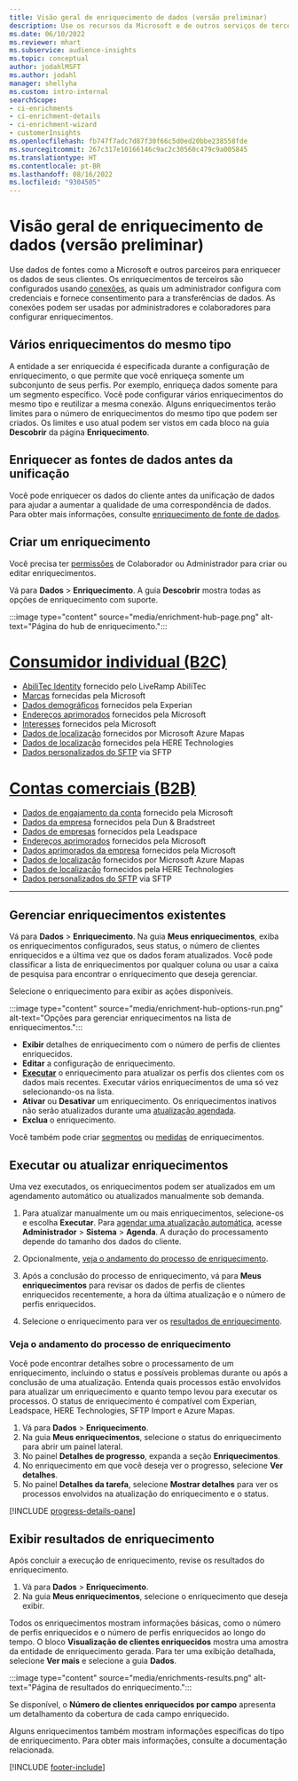 ```yaml
---
title: Visão geral de enriquecimento de dados (versão preliminar)
description: Use os recursos da Microsoft e de outros serviços de terceiros para enriquecer os dados de seus clientes.
ms.date: 06/10/2022
ms.reviewer: mhart
ms.subservice: audience-insights
ms.topic: conceptual
author: jodahlMSFT
ms.author: jodahl
manager: shellyha
ms.custom: intro-internal
searchScope:
- ci-enrichments
- ci-enrichment-details
- ci-enrichment-wizard
- customerInsights
ms.openlocfilehash: fb747f7adc7d87f30f66c5d0ed20bbe238558fde
ms.sourcegitcommit: 267c317e10166146c9ac2c30560c479c9a005845
ms.translationtype: HT
ms.contentlocale: pt-BR
ms.lasthandoff: 08/16/2022
ms.locfileid: "9304505"
---
```

# <a name="data-enrichment-preview-overview"></a>Visão geral de enriquecimento de dados (versão preliminar)

Use dados de fontes como a Microsoft e outros parceiros para enriquecer os dados de seus clientes. Os enriquecimentos de terceiros são configurados usando [conexões](connections.md), as quais um administrador configura com credenciais e fornece consentimento para a transferências de dados. As conexões podem ser usadas por administradores e colaboradores para configurar enriquecimentos.  

## <a name="multiple-enrichments-of-the-same-type"></a>Vários enriquecimentos do mesmo tipo

A entidade a ser enriquecida é especificada durante a configuração de enriquecimento, o que permite que você enriqueça somente um subconjunto de seus perfis. Por exemplo, enriqueça dados somente para um segmento específico. Você pode configurar vários enriquecimentos do mesmo tipo e reutilizar a mesma conexão. Alguns enriquecimentos terão limites para o número de enriquecimentos do mesmo tipo que podem ser criados. Os limites e uso atual podem ser vistos em cada bloco na guia **Descobrir** da página **Enriquecimento**.

## <a name="enrich-data-sources-before-unification"></a>Enriquecer as fontes de dados antes da unificação

Você pode enriquecer os dados do cliente antes da unificação de dados para ajudar a aumentar a qualidade de uma correspondência de dados. Para obter mais informações, consulte [enriquecimento de fonte de dados](data-sources-enrichment.md).

## <a name="create-an-enrichment"></a>Criar um enriquecimento

Você precisa ter [permissões](permissions.md) de Colaborador ou Administrador para criar ou editar enriquecimentos.

Vá para **Dados** > **Enriquecimento**. A guia **Descobrir** mostra todas as opções de enriquecimento com suporte.

:::image type="content" source="media/enrichment-hub-page.png" alt-text="Página do hub de enriquecimento.":::

# <a name="individual-consumers-b-to-c"></a>[Consumidor individual (B2C)](#tab/b2c)

- [AbiliTec Identity](enrichment-liveramp.md) fornecido pelo LiveRamp AbiliTec
- [Marcas](enrichment-microsoft.md) fornecidas pela Microsoft
- [Dados demográficos](enrichment-experian.md) fornecidos pela Experian
- [Endereços aprimorados](enrichment-enhanced-addresses.md) fornecidos pela Microsoft
- [Interesses](enrichment-microsoft.md) fornecidos pela Microsoft
- [Dados de localização](enrichment-azure-maps.md) fornecidos por Microsoft Azure Mapas
- [Dados de localização](enrichment-here.md) fornecidos pela HERE Technologies
- [Dados personalizados do SFTP](enrichment-SFTP-custom-import.md) via SFTP

# <a name="business-accounts-b-to-b"></a>[Contas comerciais (B2B)](#tab/b2b)

- [Dados de engajamento da conta](enrichment-office.md) fornecido pela Microsoft
- [Dados da empresa](enrichment-dnb.md) fornecidos pela Dun & Bradstreet
- [Dados de empresas](enrichment-leadspace.md) fornecidos pela Leadspace
- [Endereços aprimorados](enrichment-enhanced-addresses.md) fornecidos pela Microsoft
- [Dados aprimorados da empresa](enrichment-enhanced-company-data.md) fornecidos pela Microsoft
- [Dados de localização](enrichment-azure-maps.md) fornecidos por Microsoft Azure Mapas
- [Dados de localização](enrichment-here.md) fornecidos pela HERE Technologies
- [Dados personalizados do SFTP](enrichment-SFTP-custom-import.md) via SFTP

---

## <a name="manage-existing-enrichments"></a>Gerenciar enriquecimentos existentes

Vá para **Dados** > **Enriquecimento**. Na guia **Meus enriquecimentos**, exiba os enriquecimentos configurados, seus status, o número de clientes enriquecidos e a última vez que os dados foram atualizados. Você pode classificar a lista de enriquecimentos por qualquer coluna ou usar a caixa de pesquisa para encontrar o enriquecimento que deseja gerenciar.

Selecione o enriquecimento para exibir as ações disponíveis.

:::image type="content" source="media/enrichment-hub-options-run.png" alt-text="Opções para gerenciar enriquecimentos na lista de enriquecimentos.":::

- **Exibir** detalhes de enriquecimento com o número de perfis de clientes enriquecidos.
- **Editar** a configuração de enriquecimento.
- [**Executar**](#run-or-refresh-enrichments) o enriquecimento para atualizar os perfis dos clientes com os dados mais recentes. Executar vários enriquecimentos de uma só vez selecionando-os na lista.
- **Ativar** ou **Desativar** um enriquecimento. Os enriquecimentos inativos não serão atualizados durante uma [atualização agendada](schedule-refresh.md).
- **Exclua** o enriquecimento.

Você também pode criar [segmentos](segments.md) ou [medidas](measures.md) de enriquecimentos.

## <a name="run-or-refresh-enrichments"></a>Executar ou atualizar enriquecimentos

Uma vez executados, os enriquecimentos podem ser atualizados em um agendamento automático ou atualizados manualmente sob demanda.

1. Para atualizar manualmente um ou mais enriquecimentos, selecione-os e escolha **Executar**. Para [agendar uma atualização automática](schedule-refresh.md), acesse **Administrador** > **Sistema** > **Agenda**. A duração do processamento depende do tamanho dos dados do cliente.

1. Opcionalmente, [veja o andamento do processo de enriquecimento](#see-the-progress-of-the-enrichment-process).

1. Após a conclusão do processo de enriquecimento, vá para **Meus enriquecimentos** para revisar os dados de perfis de clientes enriquecidos recentemente, a hora da última atualização e o número de perfis enriquecidos.

1. Selecione o enriquecimento para ver os [resultados de enriquecimento](#view-enrichment-results).

### <a name="see-the-progress-of-the-enrichment-process"></a>Veja o andamento do processo de enriquecimento

Você pode encontrar detalhes sobre o processamento de um enriquecimento, incluindo o status e possíveis problemas durante ou após a conclusão de uma atualização. Entenda quais processos estão envolvidos para atualizar um enriquecimento e quanto tempo levou para executar os processos. O status de enriquecimento é compatível com Experian, Leadspace, HERE Technologies, SFTP Import e Azure Mapas.

1. Vá para **Dados** > **Enriquecimento**.
1. Na guia **Meus enriquecimentos**, selecione o status do enriquecimento para abrir um painel lateral.
1. No painel **Detalhes de progresso**, expanda a seção **Enriquecimentos**.
1. No enriquecimento em que você deseja ver o progresso, selecione **Ver detalhes**.
1. No painel **Detalhes da tarefa**, selecione **Mostrar detalhes** para ver os processos envolvidos na atualização do enriquecimento e o status.

[!INCLUDE [progress-details-pane](includes/progress-details-pane.md)]

## <a name="view-enrichment-results"></a>Exibir resultados de enriquecimento

Após concluir a execução de enriquecimento, revise os resultados do enriquecimento.

1. Vá para **Dados** > **Enriquecimento**.
1. Na guia **Meus enriquecimentos**, selecione o enriquecimento que deseja exibir.

Todos os enriquecimentos mostram informações básicas, como o número de perfis enriquecidos e o número de perfis enriquecidos ao longo do tempo. O bloco **Visualização de clientes enriquecidos** mostra uma amostra da entidade de enriquecimento gerada. Para ter uma exibição detalhada, selecione **Ver mais** e selecione a guia **Dados**.

:::image type="content" source="media/enrichments-results.png" alt-text="Página de resultados do enriquecimento.":::

Se disponível, o **Número de clientes enriquecidos por campo** apresenta um detalhamento da cobertura de cada campo enriquecido.

Alguns enriquecimentos também mostram informações específicas do tipo de enriquecimento. Para obter mais informações, consulte a documentação relacionada.

[!INCLUDE [footer-include](includes/footer-banner.md)]
